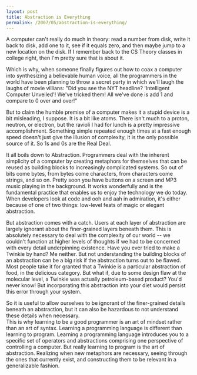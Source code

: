 ```yaml
---
layout: post
title: Abstraction is Everything
permalink: /2007/05/abstraction-is-everything/
---
```


A computer can't really do much in theory: read a number from disk, write it back to disk, add one to it, see if it
equals zero, and then maybe jump to a new location on the disk. If I remember back to the CS Theory classes in
college right, then I'm pretty sure that is about it.
 
Which is why, when someone finally figures out how to coax a
computer into synthesizing a believable human voice, all the programmers in the world have been planning to throw a
secret party in which we'll laugh the laughs of movie villians: "Did you see the NYT headline? 'Intelligent Computer
Unveiled'! We've tricked them! All we've done is add 1 and compare to 0 over and over!" 
 
But to
claim the humble premise of a computer makes it a stupid device is a bit misleading, I suppose. It is a bit like atoms.
There isn't much to a proton, neutron, or electron, but the ravioli I had for lunch is a pretty impressive
accomplishment. Something simple repeated enough times at a fast enough speed doesn't just give the illusion of
complexity, it is the only possible source of it. So 1s and 0s are the Real Deal.

It all boils down to Abstraction.
Programmers deal with
the inherent simplicity of a computer by creating metaphors for themselves that can be reused as building blocks to
increasingly complicated systems. So out of bits come bytes, from bytes come characters, from characters come strings,
and so on. Pretty soon you have buttons on a screen and MP3 music playing in the background. It works wonderfully and
is the fundamental practice that enables us to enjoy the technology we do today. When developers look at code and ooh
and aah in admiration, it's either because of one of two things: low-level feats of magic or elegant abstraction.

But abstraction comes with a catch. Users at each layer of
abstraction are largely ignorant about the finer-grained layers beneath them. This is absolutely necessary to deal with
the complexity of our world -- we couldn't function at higher levels of thoughts if we had to be concerned with every
detail underpinning existence. Have you ever tried to make a Twinkie by hand? Me neither. But not understanding the
building blocks of an abstraction can be a big risk if the abstraction turns out to be flawed. Most people take it for
granted that a Twinkie is a particular abstraction of food, in the delicious category. But what if, due to some design
flaw at the molecular level, a Twinkie was actually petroleum-based product? You'd never know! But
incorporating this abstraction into your diet would persist this error through your system. 

So it is useful to allow ourselves to be ignorant of the finer-grained details beneath an abstraction, but it can also 
be hazardous to not understand these details when necessary.  
This is why learning to be a good programmer is an art of mindset rather than an art of syntax.
Learning a programming language is different than learning to program.
Learning a programming language introduces you to a specific set of operators and abstractions comprising one
perspective of controlling a computer. But really learning to program is the art of abstraction. Realizing when new
metaphors are necessary, seeing through the ones that currently exist, and constructing them to be relevant in a
generalizable fashion.

